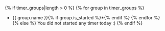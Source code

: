 {% if timer_groups|length > 0 %}
{% for group in timer_groups %}
- {{ group.name }}{% if group.is_started %}*{% endif %}
{% endfor %}
{% else %}
    You did not started any timer today :)
{% endif %}

